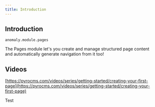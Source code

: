 ```yaml
---
title: Introduction
---
```


## Introduction

`anomaly.module.pages`

The Pages module let's you create and manage structured page content and automatically generate navigation from it too!

## Videos

[https://pyrocms.com/videos/series/getting-started/creating-your-first-page](https://pyrocms.com/videos/series/getting-started/creating-your-first-page)

Test
